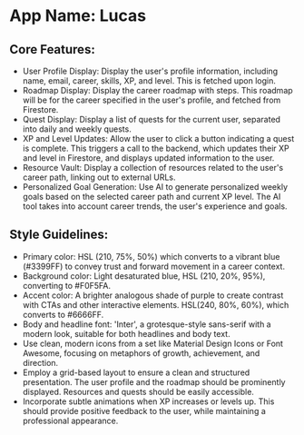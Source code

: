 # **App Name**: Lucas

## Core Features:

- User Profile Display: Display the user's profile information, including name, email, career, skills, XP, and level. This is fetched upon login.
- Roadmap Display: Display the career roadmap with steps. This roadmap will be for the career specified in the user's profile, and fetched from Firestore.
- Quest Display: Display a list of quests for the current user, separated into daily and weekly quests.
- XP and Level Updates: Allow the user to click a button indicating a quest is complete. This triggers a call to the backend, which updates their XP and level in Firestore, and displays updated information to the user.
- Resource Vault: Display a collection of resources related to the user's career path, linking out to external URLs.
- Personalized Goal Generation: Use AI to generate personalized weekly goals based on the selected career path and current XP level. The AI tool takes into account career trends, the user's experience and goals.

## Style Guidelines:

- Primary color: HSL (210, 75%, 50%) which converts to a vibrant blue (#3399FF) to convey trust and forward movement in a career context.
- Background color: Light desaturated blue, HSL (210, 20%, 95%), converting to #F0F5FA.
- Accent color: A brighter analogous shade of purple to create contrast with CTAs and other interactive elements. HSL(240, 80%, 60%), which converts to #6666FF.
- Body and headline font: 'Inter', a grotesque-style sans-serif with a modern look, suitable for both headlines and body text.
- Use clean, modern icons from a set like Material Design Icons or Font Awesome, focusing on metaphors of growth, achievement, and direction.
- Employ a grid-based layout to ensure a clean and structured presentation. The user profile and the roadmap should be prominently displayed. Resources and quests should be easily accessible.
- Incorporate subtle animations when XP increases or levels up. This should provide positive feedback to the user, while maintaining a professional appearance.